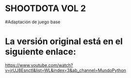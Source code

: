 # SHOOTDOTA VOL 2 

#Adaptación de juego base
# La versión original está en el siguiente enlace:
https://www.youtube.com/watch?v=jrUJ8EsnctI&list=WL&index=3&ab_channel=MundoPython

